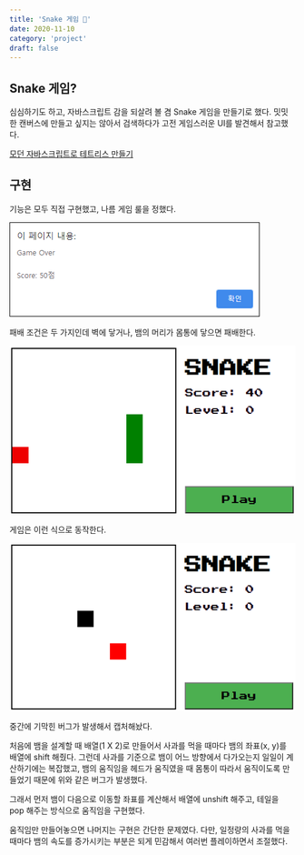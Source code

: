 ```yaml
---
title: 'Snake 게임 🐍'
date: 2020-11-10
category: 'project'
draft: false
---
```


## Snake 게임?

심심하기도 하고, 자바스크립트 감을 되살려 볼 겸 Snake 게임을 만들기로 했다. 밋밋한 캔버스에 만들고 싶지는 않아서 검색하다가 고전 게임스러운 UI를 발견해서 참고했다.

[모던 자바스크립트로 테트리스 만들기](https://ui.toast.com/weekly-pick/ko_20191216)

## 구현

기능은 모두 직접 구현했고, 나름 게임 룰을 정했다.

![snake-game-over](images/snake-game-over.png)

패배 조건은 두 가지인데 벽에 닿거나, 뱀의 머리가 몸통에 닿으면 패배한다.

![snake-game](images/snake-game.gif)

게임은 이런 식으로 동작한다.

![snake-game-error](images/snake-game-error.gif)

중간에 기막힌 버그가 발생해서 캡처해놨다.

처음에 뱀을 설계할 때 배열(1 X 2)로 만들어서 사과를 먹을 때마다 뱀의 좌표(x, y)를 배열에 shift 해줬다. 그런데 사과를 기준으로 뱀이 어느 방향에서 다가오는지 일일이 계산하기에는 복잡했고, 뱀의 움직임을 헤드가 움직였을 때 몸통이 따라서 움직이도록 만들었기 때문에 위와 같은 버그가 발생했다.

그래서 먼저 뱀이 다음으로 이동할 좌표를 계산해서 배열에 unshift 해주고, 테일을 pop 해주는 방식으로 움직임을 구현했다.

움직임만 만들어놓으면 나머지는 구현은 간단한 문제였다. 다만, 일정량의 사과를 먹을 때마다 뱀의 속도를 증가시키는 부분은 되게 민감해서 여러번 플레이하면서 조절했다.
